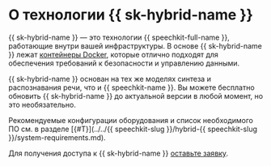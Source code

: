# О технологии {{ sk-hybrid-name }}

{{ sk-hybrid-name }} — это технологии {{ speechkit-full-name }}, работающие внутри вашей инфраструктуры. В основе {{ sk-hybrid-name }} лежат [контейнеры Docker](/blog/posts/2022/03/docker-containers), которые отлично подходят для обеспечения требований к безопасности и управлению данными. 
 
{{ sk-hybrid-name }} основан на тех же моделях синтеза и распознавания речи, что и {{ speechkit-name }}. Вы можете бесплатно обновить {{ sk-hybrid-name }} до актуальной версии в любой момент, но это необязательно.


Рекомендуемые конфигурации оборудования и список необходимого ПО см. в разделе [{#T}](../../{{ speechkit-slug }}/hybrid-{{ speechkit-slug }}/system-requirements.md).


Для получения доступа к {{ sk-hybrid-name }} [оставьте заявку](/services/speechkit#contact-form).
